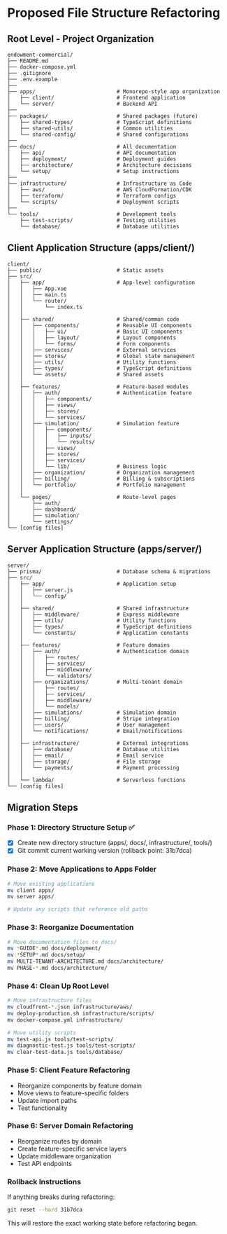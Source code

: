 # Proposed File Structure Refactoring

## Root Level - Project Organization
```
endowment-commercial/
├── README.md
├── docker-compose.yml
├── .gitignore
├── .env.example
├── 
├── apps/                          # Monorepo-style app organization
│   ├── client/                    # Frontend application
│   └── server/                    # Backend API
├── 
├── packages/                      # Shared packages (future)
│   ├── shared-types/              # TypeScript definitions
│   ├── shared-utils/              # Common utilities
│   └── shared-config/             # Shared configurations
├── 
├── docs/                          # All documentation
│   ├── api/                       # API documentation
│   ├── deployment/                # Deployment guides
│   ├── architecture/              # Architecture decisions
│   └── setup/                     # Setup instructions
├── 
├── infrastructure/                # Infrastructure as Code
│   ├── aws/                       # AWS CloudFormation/CDK
│   ├── terraform/                 # Terraform configs
│   └── scripts/                   # Deployment scripts
├── 
└── tools/                         # Development tools
    ├── test-scripts/              # Testing utilities
    └── database/                  # Database utilities
```

## Client Application Structure (apps/client/)
```
client/
├── public/                        # Static assets
├── src/
│   ├── app/                       # App-level configuration
│   │   ├── App.vue
│   │   ├── main.ts
│   │   └── router/
│   │       └── index.ts
│   │
│   ├── shared/                    # Shared/common code
│   │   ├── components/            # Reusable UI components
│   │   │   ├── ui/                # Basic UI components
│   │   │   ├── layout/            # Layout components
│   │   │   └── forms/             # Form components
│   │   ├── services/              # External services
│   │   ├── stores/                # Global state management
│   │   ├── utils/                 # Utility functions
│   │   ├── types/                 # TypeScript definitions
│   │   └── assets/                # Shared assets
│   │
│   ├── features/                  # Feature-based modules
│   │   ├── auth/                  # Authentication feature
│   │   │   ├── components/
│   │   │   ├── views/
│   │   │   ├── stores/
│   │   │   └── services/
│   │   ├── simulation/            # Simulation feature
│   │   │   ├── components/
│   │   │   │   ├── inputs/
│   │   │   │   └── results/
│   │   │   ├── views/
│   │   │   ├── stores/
│   │   │   ├── services/
│   │   │   └── lib/               # Business logic
│   │   ├── organization/          # Organization management
│   │   ├── billing/               # Billing & subscriptions
│   │   └── portfolio/             # Portfolio management
│   │
│   └── pages/                     # Route-level pages
│       ├── auth/
│       ├── dashboard/
│       ├── simulation/
│       └── settings/
└── [config files]
```

## Server Application Structure (apps/server/)
```
server/
├── prisma/                        # Database schema & migrations
├── src/
│   ├── app/                       # Application setup
│   │   ├── server.js
│   │   └── config/
│   │
│   ├── shared/                    # Shared infrastructure
│   │   ├── middleware/            # Express middleware
│   │   ├── utils/                 # Utility functions
│   │   ├── types/                 # TypeScript definitions
│   │   └── constants/             # Application constants
│   │
│   ├── features/                  # Feature domains
│   │   ├── auth/                  # Authentication domain
│   │   │   ├── routes/
│   │   │   ├── services/
│   │   │   ├── middleware/
│   │   │   └── validators/
│   │   ├── organizations/         # Multi-tenant domain
│   │   │   ├── routes/
│   │   │   ├── services/
│   │   │   ├── middleware/
│   │   │   └── models/
│   │   ├── simulations/           # Simulation domain
│   │   ├── billing/               # Stripe integration
│   │   ├── users/                 # User management
│   │   └── notifications/         # Email/notifications
│   │
│   ├── infrastructure/            # External integrations
│   │   ├── database/              # Database utilities
│   │   ├── email/                 # Email service
│   │   ├── storage/               # File storage
│   │   └── payments/              # Payment processing
│   │
│   └── lambda/                    # Serverless functions
└── [config files]
```

## Migration Steps

### Phase 1: Directory Structure Setup ✅
- [x] Create new directory structure (apps/, docs/, infrastructure/, tools/)
- [x] Git commit current working version (rollback point: 31b7dca)

### Phase 2: Move Applications to Apps Folder
```bash
# Move existing applications
mv client apps/
mv server apps/

# Update any scripts that reference old paths
```

### Phase 3: Reorganize Documentation
```bash
# Move documentation files to docs/
mv *GUIDE*.md docs/deployment/
mv *SETUP*.md docs/setup/
mv MULTI-TENANT-ARCHITECTURE.md docs/architecture/
mv PHASE-*.md docs/architecture/
```

### Phase 4: Clean Up Root Level
```bash
# Move infrastructure files
mv cloudfront-*.json infrastructure/aws/
mv deploy-production.sh infrastructure/scripts/
mv docker-compose.yml infrastructure/

# Move utility scripts
mv test-api.js tools/test-scripts/
mv diagnostic-test.js tools/test-scripts/
mv clear-test-data.js tools/database/
```

### Phase 5: Client Feature Refactoring
- Reorganize components by feature domain
- Move views to feature-specific folders
- Update import paths
- Test functionality

### Phase 6: Server Domain Refactoring  
- Reorganize routes by domain
- Create feature-specific service layers
- Update middleware organization
- Test API endpoints

### Rollback Instructions
If anything breaks during refactoring:
```bash
git reset --hard 31b7dca
```

This will restore the exact working state before refactoring began.
